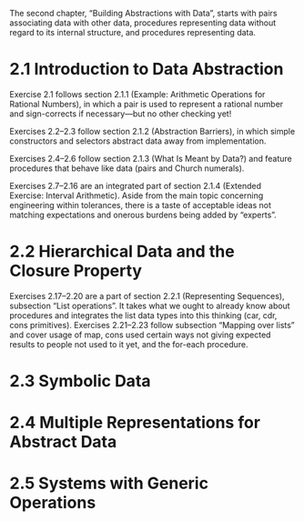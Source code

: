 The second chapter, “Building Abstractions with Data”, starts with pairs associating data with other data, procedures representing data without regard to its internal structure, and procedures representing data.

# 2.1 Introduction to Data Abstraction

Exercise 2.1 follows section 2.1.1 (Example: Arithmetic Operations for Rational Numbers), in which a pair is used to represent a rational number and sign-corrects if necessary—but no other checking yet!

Exercises 2.2–2.3 follow section 2.1.2 (Abstraction Barriers), in which simple constructors and selectors abstract data away from implementation.

Exercises 2.4–2.6 follow section 2.1.3 (What Is Meant by Data?) and feature procedures that behave like data (pairs and Church numerals).

Exercises 2.7–2.16 are an integrated part of section 2.1.4 (Extended Exercise: Interval Arithmetic). Aside from the main topic concerning engineering within tolerances, there is a taste of acceptable ideas not matching expectations and onerous burdens being added by “experts”.

# 2.2 Hierarchical Data and the Closure Property

Exercises 2.17–2.20 are a part of section 2.2.1 (Representing Sequences), subsection “List operations”. It takes what we ought to already know about procedures and integrates the list data types into this thinking (car, cdr, cons primitives). Exercises 2.21–2.23 follow subsection “Mapping over lists” and cover usage of map, cons used certain ways not giving expected results to people not used to it yet, and the for-each procedure.

# 2.3 Symbolic Data


# 2.4 Multiple Representations for Abstract Data


# 2.5 Systems with Generic Operations
